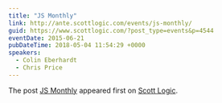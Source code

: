```yaml
---
title: "JS Monthly"
link: http://ante.scottlogic.com/events/js-monthly/
guid: https://www.scottlogic.com/?post_type=events&p=4544
eventDate: 2015-06-21
pubDateTime: 2018-05-04 11:54:29 +0000
speakers:
  - Colin Eberhardt
  - Chris Price
---
```


<p>The post <a rel="nofollow" href="http://ante.scottlogic.com/events/js-monthly/">JS Monthly</a> appeared first on <a rel="nofollow" href="http://ante.scottlogic.com">Scott Logic</a>.</p>